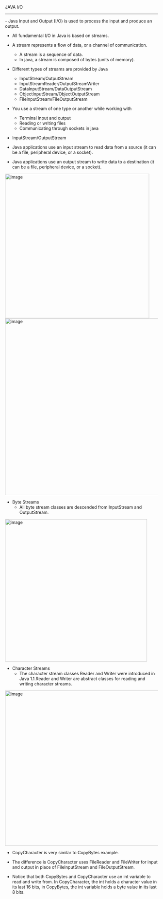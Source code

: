 JAVA I/O
<hr>
- Java Input and Output (I/O) is used to process the input and produce an output.

- All fundamental I/O in Java is based on streams.

- A stream represents a flow of data, or a channel of communication.
  - A stream is a sequence of data. 
  - In java, a stream is composed of bytes (units of memory).

- Different types of streams are provided by Java
  - InputStream/OutputStream
  - InputStreamReader/OutputStreamWriter
  - DataInputStream/DataOutputStream
  - ObjectInputStream/ObjectOutputStream
  - FileInputStream/FileOutputStream
 
- You use a stream of one type or another while working with
  - Terminal input and output
  - Reading or writing files
  - Communicating through sockets in java

- InputStream/OutputStream
 - Java applications use an input stream to read data from a source (it can be a file, peripheral device, or a socket).
 - Java applications use an output stream to write data to a destination (it can be a file, peripheral device, or a socket).
<img width="475" alt="image" src="https://user-images.githubusercontent.com/88880169/221373382-f4c3862a-7aca-44ac-977a-21870d66a332.png">
 <img width="582" alt="image" src="https://user-images.githubusercontent.com/88880169/221373423-cf4c4916-4db5-47c2-8495-2f78fc31bfa1.png">

- Byte Streams
  - All byte stream classes are descended from InputStream and OutputStream.
<img width="468" alt="image" src="https://user-images.githubusercontent.com/88880169/221373492-671a6248-fff4-4b4d-b344-fa6e4e305256.png">

- Character Streams
  - The character stream classes Reader and Writer were introduced in Java 1.1.Reader and Writer are abstract classes for reading and writing character streams.

<img width="510" alt="image" src="https://user-images.githubusercontent.com/88880169/221373873-640bfe99-e91e-458a-bbbb-123c742685c0.png">

- CopyCharacter is very similar to CopyBytes example.

- The difference is CopyCharacter uses FileReader and FileWriter for input and output in place of FileInputStream and FileOutputStream.

- Notice that both CopyBytes and CopyCharacter use an int variable to read and write from.
In CopyCharacter, the int holds a character value in its last 16 bits, in CopyBytes, the int variable holds a byte value in its last 8 bits. 




